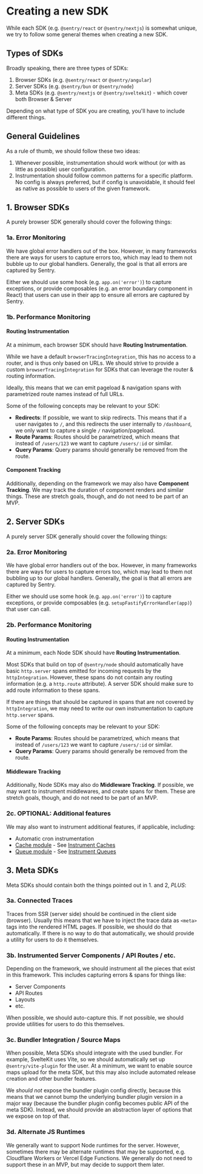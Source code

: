# Creating a new SDK

While each SDK (e.g. `@sentry/react` or `@sentry/nextjs`) is somewhat unique, we try to follow some general themes when
creating a new SDK.

## Types of SDKs

Broadly speaking, there are three types of SDKs:

1. Browser SDKs (e.g. `@sentry/react` or `@sentry/angular`)
2. Server SDKs (e.g. `@sentry/bun` or `@sentry/node`)
3. Meta SDKs (e.g. `@sentry/nextjs` or `@sentry/sveltekit`) - which cover both Browser & Server

Depending on what type of SDK you are creating, you'll have to include different things.

## General Guidelines

As a rule of thumb, we should follow these two ideas:

1. Whenever possible, instrumentation should work without (or with as little as possible) user configuration.
2. Instrumentation should follow common patterns for a specific platform. No config is always preferred, but if config
   is unavoidable, it should feel as native as possible to users of the given framework.

## 1. Browser SDKs

A purely browser SDK generally should cover the following things:

### 1a. Error Monitoring

We have global error handlers out of the box. However, in many frameworks there are ways for users to capture errors
too, which may lead to them not bubble up to our global handlers. Generally, the goal is that all errors are captured by
Sentry.

Either we should use some hook (e.g. `app.on('error')`) to capture exceptions, or provide composables (e.g. an error
boundary component in React) that users can use in their app to ensure all errors are captured by Sentry.

### 1b. Performance Monitoring

#### Routing Instrumentation

At a minimum, each browser SDK should have **Routing Instrumentation**.

While we have a default `browserTracingIntegration`, this has no access to a router, and is thus only based on URLs. We
should strive to provide a custom `browserTracingIntegration` for SDKs that can leverage the router & routing
information.

Ideally, this means that we can emit pageload & navigation spans with parametrized route names instead of full URLs.

Some of the following concepts may be relevant to your SDK:

- **Redirects**: If possible, we want to skip redirects. This means that if a user navigates to `/`, and this redirects
  the user internally to `/dashboard`, we only want to capture a single `/` navigation/pageload.
- **Route Params**: Routes should be parametrized, which means that instead of `/users/123` we want to capture
  `/users/:id` or similar.
- **Query Params**: Query params should generally be removed from the route.

#### Component Tracking

Additionally, depending on the framework we may also have **Component Tracking**. We may track the duration of component
renders and similar things. These are stretch goals, though, and do not need to be part of an MVP.

## 2. Server SDKs

A purely server SDK generally should cover the following things:

### 2a. Error Monitoring

We have global error handlers out of the box. However, in many frameworks there are ways for users to capture errors
too, which may lead to them not bubbling up to our global handlers. Generally, the goal is that all errors are captured
by Sentry.

Either we should use some hook (e.g. `app.on('error')`) to capture exceptions, or provide composables (e.g.
`setupFastifyErrorHandler(app)`) that user can call.

### 2b. Performance Monitoring

#### Routing Instrumentation

At a minimum, each Node SDK should have **Routing Instrumentation**.

Most SDKs that build on top of `@sentry/node` should automatically have basic `http.server` spans emitted for incoming
requests by the `httpIntegration`. However, these spans do not contain any routing information (e.g. a `http.route`
attribute). A server SDK should make sure to add route information to these spans.

If there are things that should be captured in spans that are not covered by `httpIntegration`, we may need to write our
own instrumentation to capture `http.server` spans.

Some of the following concepts may be relevant to your SDK:

- **Route Params**: Routes should be parametrized, which means that instead of `/users/123` we want to capture
  `/users/:id` or similar.
- **Query Params**: Query params should generally be removed from the route.

#### Middleware Tracking

Additionally, Node SDKs may also do **Middleware Tracking**. If possible, we may want to instrument middlewares, and
create spans for them. These are stretch goals, though, and do not need to be part of an MVP.

### 2c. OPTIONAL: Additional features

We may also want to instrument additional features, if applicable, including:

- Automatic cron instrumentation
- [Cache module](https://docs.sentry.io/product/insights/caches/) - See
  [Instrument Caches](https://docs.sentry.io/platforms/javascript/guides/connect/tracing/instrumentation/custom-instrumentation/caches-module/)
- [Queue module](https://docs.sentry.io/product/insights/queue-monitoring/) - See
  [Instrument Queues](https://docs.sentry.io/platforms/javascript/guides/connect/tracing/instrumentation/custom-instrumentation/queues-module/)

## 3. Meta SDKs

Meta SDKs should contain both the things pointed out in 1. and 2, _PLUS_:

### 3a. Connected Traces

Traces from SSR (server side) should be continued in the client side (browser). Usually this means that we have to
inject the trace data as `<meta>` tags into the rendered HTML pages. If possible, we should do that automatically. If
there is no way to do that automatically, we should provide a utility for users to do it themselves.

### 3b. Instrumented Server Components / API Routes / etc.

Depending on the framework, we should instrument all the pieces that exist in this framework. This includes capturing
errors & spans for things like:

- Server Components
- API Routes
- Layouts
- etc.

When possible, we should auto-capture this. If not possible, we should provide utilities for users to do this
themselves.

### 3c. Bundler Integration / Source Maps

When possible, Meta SDKs should integrate with the used bundler. For example, SvelteKit uses Vite, so we should
automatically set up `@sentry/vite-plugin` for the user. At a minimum, we want to enable source maps upload for the meta
SDK, but this may also include automated release creation and other bundler features.

We _should not_ expose the bundler plugin config directly, because this means that we cannot bump the underlying bundler
plugin version in a major way (because the bundler plugin config becomes public API of the meta SDK). Instead, we should
provide an abstraction layer of options that we expose on top of that.

### 3d. Alternate JS Runtimes

We generally want to support Node runtimes for the server. However, sometimes there may be alternate runtimes that may
be supported, e.g. Cloudflare Workers or Vercel Edge Functions. We generally do not need to support these in an MVP, but
may decide to support them later.
